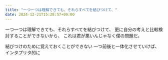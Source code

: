 ```yaml
---
title: "一つ一つは理解できても、それらすべてを結びつけて、"
date: 2024-12-21T15:28:57+09:00
---
```

一つ一つは理解できても、それらすべてを結びつけて、
更に自分の考えと比較検討することができないから、
これは君が悪いんじゃなく僕の問題だ。

結びつけのために覚えておくことができない
一つ前後と一体化させていけば、インタプリタ的に
